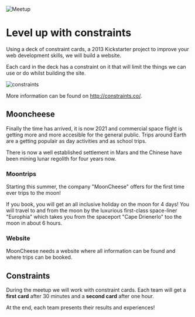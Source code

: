 ![Meetup](http://photos1.meetupstatic.com/photos/event/3/a/7/2/global_220574962.jpeg "learn create share")  


# Level up with constraints
Using a deck of constraint cards, a 2013 Kickstarter project to improve your web development skills, we will build a website.

Each card in the deck has a constraint on it that will limit the things we can use or do whilst building the site.

![constraints](http://photos3.meetupstatic.com/photos/event/1/b/f/a/600_321727162.jpeg "Constraints")

More information can be found on http://constraints.co/.

## Mooncheese
Finally the time has arrived, it is now 2021 and commercial space flight is getting more and more accesible for the general public. Trips around Earth are a getting populair as day activities and as school trips.

There is now a well established settlement in Mars and the Chinese have been mining lunar regolith for four years now.

### Moontrips
Starting this summer, the company "MoonCheese" offers for the first time ever trips to the moon!

If you book, you will get an all inclusive holiday on the moon for 4 days! You will travel to and from the moon by the luxurious first-class space-liner "Europhia" which takes you from the spaceport "Cape Drienerlo" too the moon in about 6 hours.

### Website
MoonCheese needs a website where all information can be found and where trips can be booked.

## Constraints
During the meetup we will work with constraint cards. Each team will get a **first card** after 30 minutes and a **second card** after one hour.

At the end, each team presents their results and experiences!

